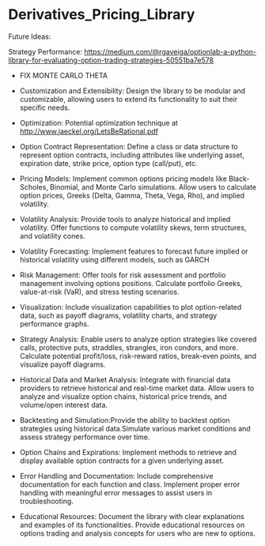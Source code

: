 # Derivatives_Pricing_Library


Future Ideas:

Strategy Performance: https://medium.com/@rgaveiga/optionlab-a-python-library-for-evaluating-option-trading-strategies-50551ba7e578

* FIX MONTE CARLO THETA 


* Customization and Extensibility: Design the library to be modular and customizable, allowing users to extend its functionality to suit their specific needs.

* Optimization: Potential optimization technique at  http://www.jaeckel.org/LetsBeRational.pdf

* Option Contract Representation: Define a class or data structure to represent option contracts, including attributes like underlying asset, expiration date, strike price, option type (call/put), etc.

* Pricing Models: Implement common options pricing models like Black-Scholes, Binomial, and Monte Carlo simulations.
Allow users to calculate option prices, Greeks (Delta, Gamma, Theta, Vega, Rho), and implied volatility.

* Volatility Analysis: Provide tools to analyze historical and implied volatility. Offer functions to compute volatility skews, term structures, and volatility cones.

* Volatility Forecasting: Implement features to forecast future implied or historical volatility using different models, such as GARCH

* Risk Management: Offer tools for risk assessment and portfolio management involving options positions.
Calculate portfolio Greeks, value-at-risk (VaR), and stress testing scenarios.

* Visualization: Include visualization capabilities to plot option-related data, such as payoff diagrams, volatility charts, and strategy performance graphs.

* Strategy Analysis: Enable users to analyze option strategies like covered calls, protective puts, straddles, strangles, iron condors, and more. Calculate potential profit/loss, risk-reward ratios, break-even points, and visualize payoff diagrams.

* Historical Data and Market Analysis: Integrate with financial data providers to retrieve historical and real-time market data.
Allow users to analyze and visualize option chains, historical price trends, and volume/open interest data.

* Backtesting and Simulation:Provide the ability to backtest option strategies using historical data.Simulate various market conditions and assess strategy performance over time.

* Option Chains and Expirations: Implement methods to retrieve and display available option contracts for a given underlying asset.

* Error Handling and Documentation: Include comprehensive documentation for each function and class.
Implement proper error handling with meaningful error messages to assist users in troubleshooting.

* Educational Resources: Document the library with clear explanations and examples of its functionalities. Provide educational resources on options trading and analysis concepts for users who are new to options.